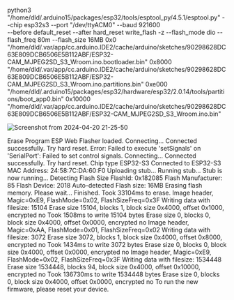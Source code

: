 
python3 "/home/dld/.arduino15/packages/esp32/tools/esptool_py/4.5.1/esptool.py" 
--chip esp32s3 
--port "/dev/ttyACM0" 
--baud 921600  
--before default_reset 
--after hard_reset write_flash  -z --flash_mode dio --flash_freq 80m --flash_size 16MB 
0x0 
"/home/dld/.var/app/cc.arduino.IDE2/cache/arduino/sketches/90298628DC63E809DCB6506E5B112ABF/ESP32-CAM_MJPEG2SD_S3_Wroom.ino.bootloader.bin" 
0x8000 
"/home/dld/.var/app/cc.arduino.IDE2/cache/arduino/sketches/90298628DC63E809DCB6506E5B112ABF/ESP32-CAM_MJPEG2SD_S3_Wroom.ino.partitions.bin" 
0xe000 
"/home/dld/.arduino15/packages/esp32/hardware/esp32/2.0.14/tools/partitions/boot_app0.bin" 
0x10000 
"/home/dld/.var/app/cc.arduino.IDE2/cache/arduino/sketches/90298628DC63E809DCB6506E5B112ABF/ESP32-CAM_MJPEG2SD_S3_Wroom.ino.bin" 


![Screenshot from 2024-04-20 21-25-50](https://github.com/ldijkman/async-esp-fs-webserver/assets/45427770/ba905c0f-3261-41ee-b886-ada761b23857)


Erase
Program
ESP Web Flasher loaded.
Connecting...
Connected successfully.
Try hard reset.
Error: Failed to execute 'setSignals' on 'SerialPort': Failed to set control signals.
Connecting...
Connected successfully.
Try hard reset.
Chip type ESP32-S3
Connected to ESP32-S3
MAC Address: 24:58:7C:DA:60:F0
Uploading stub...
Running stub...
Stub is now running...
Detecting Flash Size
FlashId: 0x182085
Flash Manufacturer: 85
Flash Device: 2018
Auto-detected Flash size: 16MB
Erasing flash memory. Please wait...
Finished. Took 33104ms to erase.
Image header, Magic=0xE9, FlashMode=0x02, FlashSizeFreq=0x3F
Writing data with filesize: 15104
Erase size 15104, blocks 1, block size 0x4000, offset 0x1000, encrypted no
Took 1508ms to write 15104 bytes
Erase size 0, blocks 0, block size 0x4000, offset 0x0000, encrypted no
Image header, Magic=0xAA, FlashMode=0x01, FlashSizeFreq=0x02
Writing data with filesize: 3072
Erase size 3072, blocks 1, block size 0x4000, offset 0x8000, encrypted no
Took 1434ms to write 3072 bytes
Erase size 0, blocks 0, block size 0x4000, offset 0x0000, encrypted no
Image header, Magic=0xE9, FlashMode=0x02, FlashSizeFreq=0x3F
Writing data with filesize: 1534448
Erase size 1534448, blocks 94, block size 0x4000, offset 0x10000, encrypted no
Took 136730ms to write 1534448 bytes
Erase size 0, blocks 0, block size 0x4000, offset 0x0000, encrypted no
To run the new firmware, please reset your device.
